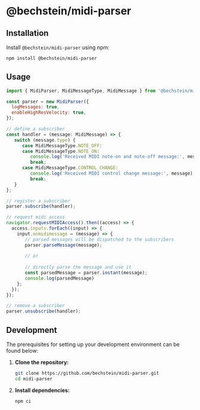# @bechstein/midi-parser

## Installation

Install `@bechstein/midi-parser` using npm:

```bash
npm install @bechstein/midi-parser
```

## Usage

```javascript
import { MidiParser, MidiMessageType, MidiMessage } from '@bechstein/midi-parser';

const parser = new MidiParser({
  logMessages: true,
  enableHighResVelocity: true,
});

// define a subscriber
const handler = (message: MidiMessage) => {
   switch (message.type) {
      case MidiMessageType.NOTE_OFF:
      case MidiMessageType.NOTE_ON:
         console.log('Received MIDI note-on and note-off message:', message);
         break;
      case MidiMessageType.CONTROL_CHANGE:
         console.log('Received MIDI control change message:', message);
         break;
   }
};

// register a subscriber
parser.subscribe(handler);

// request midi access
navigator.requestMIDIAccess().then((access) => {
  access.inputs.forEach((input) => {
    input.onmidimessage = (message) => {
       // parsed messages will be dispatched to the subscribers
       parser.parseMessage(message);
       
       // or
       
       // directly parse the message and use it
       const parsedMessage = parser.instant(message);
       console.log(parsedMessage)
    };
  });
});

// remove a subscriber
parser.unsubscribe(handler);
```

## Development

The prerequisites for setting up your development environment can be found below:

1. **Clone the repository:**
   ```bash
   git clone https://github.com/bechstein/midi-parser.git
   cd midi-parser
   ```
2. **Install dependencies:**
   ```
   npm ci
   ```
